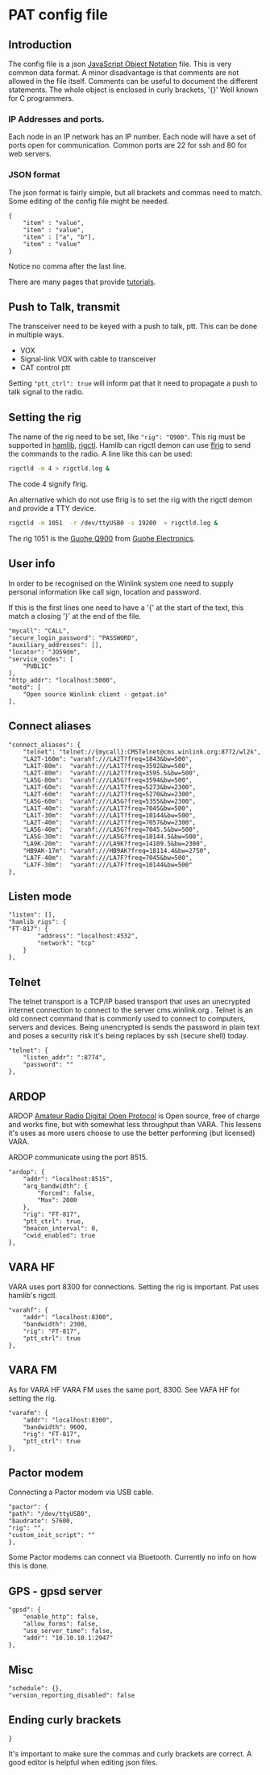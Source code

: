 # PAT config file

## Introduction
The config file is a json
[JavaScript Object Notation](https://en.wikipedia.org/wiki/JSON) file.
This is very common data format. A minor disadvantage is that comments are
not allowed in the file itself. Comments can be useful to document the 
different statements.  The whole object is enclosed in curly brackets, '{}'
Well known for C programmers. 
			   
### IP Addresses and ports.
Each node in an IP network has an IP number. Each node will have a set of ports open
for communication. Common ports are 22 for ssh and 80 for web servers.

### JSON format
The json format is fairly simple, but all brackets and commas need to match.
Some editing of the config file might be needed.
```
{
	"item" : "value",
	"item" : "value",
	"item" : ["a", "b"],
	"item" : "value"
}
```
Notice no comma after the last line. 

There are many pages that provide [tutorials](https://www.w3schools.com/js/js_json_intro.asp).

## Push to Talk, transmit 
The transceiver need to be keyed with a push to talk, ptt. This can be done 
in multiple ways. 

- VOX
- Signal-link VOX with cable to transceiver
- CAT control ptt

Setting ```"ptt_ctrl": true``` will inform pat that it need to propagate 
a push to talk signal to the radio. 

## Setting the rig
The name of the rig need to be set, like ```"rig": "Q900"```. 
This rig must be supported in [hamlib](https://github.com/Hamlib/Hamlib), 
[rigctl](https://man.archlinux.org/man/rigctl.1.en). Hamlib can rigctl demon
can use [flrig](http://www.w1hkj.com/flrig-help/) to send the commands to the radio. 
A line like this can be used:
```bash
rigctld -m 4 > rigctld.log &
```
The code 4 signify flrig. 

An alternative which do not use flrig is to set the rig with the rigctl demon
and provide a TTY device.
```bash
rigctld -m 1051  -r /dev/ttyUSB0 -s 19200  > rigctld.log &
```
The rig 1051 is the [Guohe Q900](https://www.guohedz.com/Q900) 
from [Guohe Electronics](https://www.guohedz.com/).


## User info
In order to be recognised on the Winlink system one need to supply
personal information like call sign, location and password.

If this is the first lines one need to have a '{' at the start of the text,
this match a closing '}' at the end of the file. 

    "mycall": "CALL",
    "secure_login_password": "PASSWORD",
    "auxiliary_addresses": [],
    "locator": "JO59dm",
    "service_codes": [
        "PUBLIC"
    ],
    "http_addr": "localhost:5000",
    "motd": [
        "Open source Winlink client - getpat.io"
    ],

## Connect aliases 

    "connect_aliases": {
        "telnet": "telnet://{mycall}:CMSTelnet@cms.winlink.org:8772/wl2k",
		"LA2T-160m": "varahf:///LA2T?freq=1843&bw=500",
        "LA1T-80m":  "varahf:///LA1T?freq=3592&bw=500",
        "LA2T-80m":  "varahf:///LA2T?freq=3595.5&bw=500",
        "LA5G-80m":  "varahf:///LA5G?freq=3594&bw=500",
        "LA1T-60m":  "varahf:///LA1T?freq=5273&bw=2300",
        "LA2T-60m":  "varahf:///LA2T?freq=5270&bw=2300",
        "LA5G-60m":  "varahf:///LA5G?freq=5355&bw=2300",
        "LA1T-40m":  "varahf:///LA1T?freq=7045&bw=500",
        "LA1T-30m":  "varahf:///LA1T?freq=10144&bw=500",
        "LA2T-40m":  "varahf:///LA2T?freq=7057&bw=2300",
        "LA5G-40m":  "varahf:///LA5G?freq=7045.5&bw=500",
        "LA5G-30m":  "varahf:///LA5G?freq=10144.5&bw=500",
        "LA9K-20m":  "varahf:///LA9K?freq=14109.5&bw=2300",
        "HB9AK-17m": "varahf:///HB9AK?freq=18114.4&bw=2750",
        "LA7F-40m":  "varahf:///LA7F?freq=7045&bw=500",
        "LA7F-30m":  "varahf:///LA7F?freq=10144&bw=500"
    },
	
## Listen mode 	

    "listen": [],
    "hamlib_rigs": {
    "FT-817": {
            "address": "localhost:4532",
            "network": "tcp"
        }
    },
	
## Telnet
The telnet transport is a TCP/IP based transport that uses an unecrypted 
internet connection to connect to the server cms.winlink.org . Telnet is
an old connect command that is commonly used to connect to computers, servers
and devices. Being unencrypted is sends the password in plain text and poses
a security risk it's being replaces by ssh (secure shell) today.

    "telnet": {
        "listen_addr": ":8774",
        "password": ""
    },
	
## ARDOP
ARDOP [Amateur Radio Digital Open Protocol](https://github.com/hamarituc/ardop) 
is Open source, free of charge and works fine, but with somewhat less throughput
than VARA. This lessens it's uses as more users choose to use the better 
performing (but licensed) VARA.

ARDOP communicate using the port 8515. 

    "ardop": {
        "addr": "localhost:8515",
        "arq_bandwidth": {
            "Forced": false,
            "Max": 2000
        },
        "rig": "FT-817",
        "ptt_ctrl": true,
        "beacon_interval": 0,
        "cwid_enabled": true
    },
	
## VARA HF
VARA uses port 8300 for connections. Setting the 
rig is important. Pat uses hamlib's rigctl. 

	"varahf": {
        "addr": "localhost:8300",
        "bandwidth": 2300,
        "rig": "FT-817",
        "ptt_ctrl": true
    },

## VARA FM	
As for VARA HF VARA FM uses the same port, 8300. See VAFA HF 
for setting the rig.

    "varafm": {
        "addr": "localhost:8300",
        "bandwidth": 9600,
        "rig": "FT-817",
        "ptt_ctrl": true
    },
	
## Pactor modem
Connecting a Pactor modem via USB cable. 

	"pactor": {
    "path": "/dev/ttyUSB0",
    "baudrate": 57600,
    "rig": "",
    "custom_init_script": ""
	},

  
Some Pactor modems can connect via Bluetooth. Currently no info on how this is done.
	
## GPS - gpsd server	

    "gpsd": {
        "enable_http": false,
        "allow_forms": false,
        "use_server_time": false,
        "addr": "10.10.10.1:2947"
    },
	
	
## Misc

    "schedule": {},
    "version_reporting_disabled": false

## Ending curly brackets 
```
}
```

It's important to make sure the commas and curly brackets are correct. 
A good editor is helpful when editing json files.
